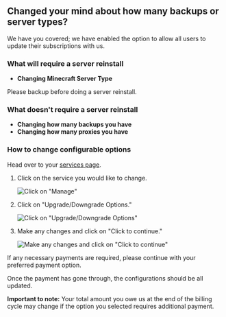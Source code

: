 ## Changed your mind about how many backups or server types?

We have you covered; we have enabled the option to allow all users to update their subscriptions with us.

### What will require a server reinstall

- **Changing Minecraft Server Type**

Please backup before doing a server reinstall.

### What doesn't require a server reinstall

- **Changing how many backups you have** 
- **Changing how many proxies you have**

### How to change configurable options

Head over to your [services page](https://billing.nodebyte.host/clientarea.php?action=services).

1. Click on the service you would like to change. 

   ![Click on "Manage"](https://NodeByte.host/kb/billing/manage-services.png)

2. Click on "Upgrade/Downgrade Options."

   ![Click on "Upgrade/Downgrade Options"](https://NodeByte.host/kb/billing/up-downgrade-options.png)

3. Make any changes and click on "Click to continue."

   ![Make any changes and click on "Click to continue"](https://NodeByte.host/kb/billing/save-config-changes.png)

If any necessary payments are required, please continue with your preferred payment option. 

Once the payment has gone through, the configurations should be all updated.

**Important to note:** Your total amount you owe us at the end of the billing cycle may change if the option you selected requires additional payment.